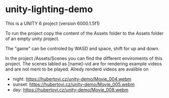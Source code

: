 # unity-lighting-demo


This is a UNITY 6 project (version 6000.1.5f1)

To run the project copy the content of the Assets folder to the Assets folder of an empty unity project.

The "game" can be controled by WASD and space, shift for up and down.

In the project /Assets/Scenes you can find the different enviroments of this project. The scenes labled as [name]-vid are for rendering example videos and are not ment to be played. Alredy renderd videos are avalible on 

- night: https://hubertovi.cz/unity-demo/Movie_004.webm
- sunset: https://hubertovi.cz/unity-demo/Movie_005.webm
- day: https://hubertovi.cz/unity-demo/Movie_008.webm

